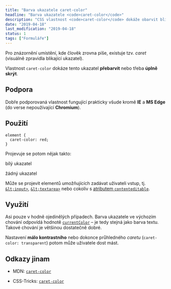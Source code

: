 ```yaml
---
title: "Barva ukazatele caret-color"
headline: "Barva ukazatele <code>caret-color</code>"
description: "CSS vlastnost <code>caret-color</code> dokáže obarvit blikající ukazatel ve formulářových polích."
date: "2019-04-18"
last_modification: "2019-04-18"
status: 1
tags: ["Formuláře"]
---
```


Pro znázornění umístění, kde člověk zrovna píše, existuje tzv. *caret* (visuálně zpravidla blikající ukazatel).

Vlastnost `caret-color` dokáze tento ukazatel **přebarvit** nebo třeba **úplně skrýt**.

## Podpora

Dobře podporovaná vlastnost fungující prakticky všude kromě **IE** a **MS Edge** (do verse nepoužívající **Chromium**).

## Použití

```
element {
  caret-color: red;
}
```

Projevuje se potom nějak takto:

  bílý ukazatel
  
  žádný ukazatel

Může se projevit elementů umožňujících zadávat uživateli vstup, tj. [`&lt;input>`](/input), [`&lt;textarea>`](/textarea) nebo cokoliv s [atributem `contenteditable`](/uprava-stranky-designmode).

## Využití

Asi pouze v hodně ojedinělých případech. Barva ukazatele ve výchozím chování odpovídá hodnotě [`currentColor`](/currentcolor) – je tedy stejná jako barva textu. Takové chování je většinou dostatečně dobré.

Nastavení **málo kontrastního** nebo dokonce průhledného *caretu* (`caret-color: transparent`) potom může uživatele dost mást.

## Odkazy jinam

  - MDN: [`caret-color`](https://developer.mozilla.org/en-US/docs/Web/CSS/caret-color)

  - CSS-Tricks: [`caret-color`](https://css-tricks.com/almanac/properties/c/caret-color/)